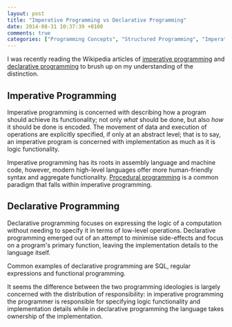 ```yaml
---
layout: post
title: "Imperative Programming vs Declarative Programming"
date: 2014-08-31 10:37:39 +0100
comments: true
categories: ["Programming Concepts", "Structured Programming", "Imperative Programming", "Declarative Programming"]
---
```


I was recently reading the Wikipedia articles of [imperative programming](http://en.wikipedia.org/wiki/Imperative_programming) and [declarative programming](http://en.wikipedia.org/wiki/Declarative_programming) to brush up on my understanding of the distinction.
<!--more-->
## Imperative Programming

Imperative programming is concerned with describing how a program should achieve its functionality; not only *what* should be done, but also *how* it should be done is encoded. The movement of data and execution of operations are explicitly specified, if only at an abstract level; that is to say, an imperative program is concerned with implementation as much as it is logic functionality.

Imperative programming has its roots in assembly language and machine code, however, modern high-level languages offer more human-friendly syntax and aggregate functionality. [Procedural programming](/blog/2014/08/31/procedural-programming) is a common paradigm that falls within imperative programming.

## Declarative Programming

Declarative programming focuses on expressing the logic of a computation without needing to specify it in terms of low-level operations. Declarative programming emerged out of an attempt to minimise side-effects and focus on a program's primary function, leaving the implementation details to the language itself.

Common examples of declarative programming are SQL, regular expressions and functional programming.

It seems the difference between the two programming ideologies is largely concerned with the distribution of responsibility: in imperative programming the programmer is responsible for specifying logic functionality and implementation details while in declarative programming the language takes ownership of the implementation.
